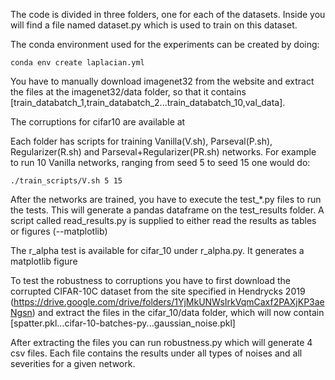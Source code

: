 The code is divided in three folders, one for each of the datasets. Inside you will find a file named dataset.py which is used to train on this dataset.

The conda environment used for the experiments can be created by doing:

```
conda env create laplacian.yml
```

You have to manually download imagenet32 from the website and extract the files at the imagenet32/data folder, so that it contains [train_databatch_1,train_databatch_2...train_databatch_10,val_data].

The corruptions for cifar10 are available at 

Each folder has scripts for training Vanilla(V.sh), Parseval(P.sh), Regularizer(R.sh) and Parseval+Regularizer(PR.sh) networks. For example to run 10 Vanilla networks, ranging from seed 5 to seed 15 one would do:

```
./train_scripts/V.sh 5 15
```

After the networks are trained, you have to execute the test_*.py files to run the tests. This will generate a pandas dataframe on the test_results folder. A script called read_results.py is supplied to either read the results as tables or figures (--matplotlib)

The r_alpha test is available for cifar_10 under r_alpha.py. It generates a matplotlib figure

To test the robustness to corruptions you have to first download the corrupted CIFAR-10C dataset from the site specified in Hendrycks 2019 (https://drive.google.com/drive/folders/1YjMkUNWsIrkVqmCaxf2PAXjKP3aeNgsn) and extract the files in the cifar_10/data folder, which will now contain [spatter.pkl...cifar-10-batches-py...gaussian_noise.pkl]

After extracting the files you can run robustness.py which will generate 4 csv files. Each file contains the results under all types of noises and all severities for a given network.


